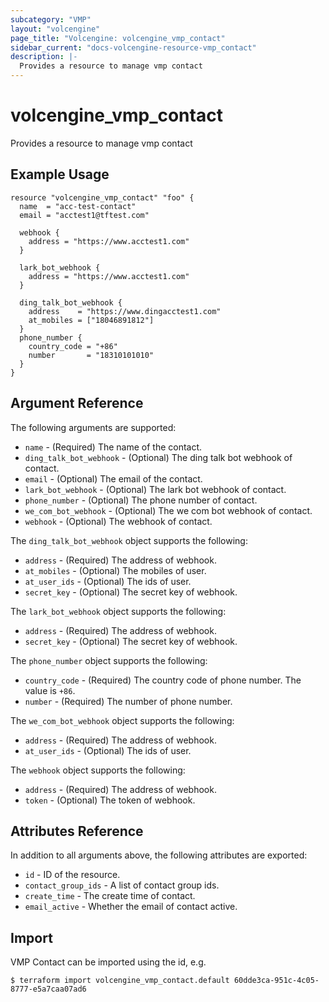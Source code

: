 ```yaml
---
subcategory: "VMP"
layout: "volcengine"
page_title: "Volcengine: volcengine_vmp_contact"
sidebar_current: "docs-volcengine-resource-vmp_contact"
description: |-
  Provides a resource to manage vmp contact
---
```

# volcengine_vmp_contact
Provides a resource to manage vmp contact
## Example Usage
```hcl
resource "volcengine_vmp_contact" "foo" {
  name  = "acc-test-contact"
  email = "acctest1@tftest.com"

  webhook {
    address = "https://www.acctest1.com"
  }

  lark_bot_webhook {
    address = "https://www.acctest1.com"
  }

  ding_talk_bot_webhook {
    address    = "https://www.dingacctest1.com"
    at_mobiles = ["18046891812"]
  }
  phone_number {
    country_code = "+86"
    number       = "18310101010"
  }
}
```
## Argument Reference
The following arguments are supported:
* `name` - (Required) The name of the contact.
* `ding_talk_bot_webhook` - (Optional) The ding talk bot webhook of contact.
* `email` - (Optional) The email of the contact.
* `lark_bot_webhook` - (Optional) The lark bot webhook of contact.
* `phone_number` - (Optional) The phone number of contact.
* `we_com_bot_webhook` - (Optional) The we com bot webhook of contact.
* `webhook` - (Optional) The webhook of contact.

The `ding_talk_bot_webhook` object supports the following:

* `address` - (Required) The address of webhook.
* `at_mobiles` - (Optional) The mobiles of user.
* `at_user_ids` - (Optional) The ids of user.
* `secret_key` - (Optional) The secret key of webhook.

The `lark_bot_webhook` object supports the following:

* `address` - (Required) The address of webhook.
* `secret_key` - (Optional) The secret key of webhook.

The `phone_number` object supports the following:

* `country_code` - (Required) The country code of phone number. The value is `+86`.
* `number` - (Required) The number of phone number.

The `we_com_bot_webhook` object supports the following:

* `address` - (Required) The address of webhook.
* `at_user_ids` - (Optional) The ids of user.

The `webhook` object supports the following:

* `address` - (Required) The address of webhook.
* `token` - (Optional) The token of webhook.

## Attributes Reference
In addition to all arguments above, the following attributes are exported:
* `id` - ID of the resource.
* `contact_group_ids` - A list of contact group ids.
* `create_time` - The create time of contact.
* `email_active` - Whether the email of contact active.


## Import
VMP Contact can be imported using the id, e.g.
```
$ terraform import volcengine_vmp_contact.default 60dde3ca-951c-4c05-8777-e5a7caa07ad6
```


